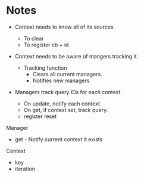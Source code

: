 # Notes

* Context needs to know all of its sources
  * To clear
  * To register cb + id

* Context needs to be aware of mangers tracking it.
  * Tracking function
    * Clears all current managers.
    * Notifies new managers
* Managers track query IDs for each context.
  * On update, notify each context.
  * On get, if context set, track query.
  * register reset

Manager
* get - Notify current context it exists

Context
* key
* iteration